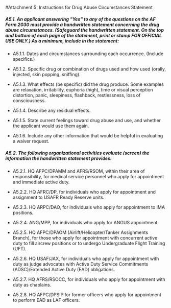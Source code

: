 #Attachment 5: Instructions for Drug Abuse Circumstances Statement

##### A5.1. An applicant answering "Yes" to any of the questions on the AF Form 2030 must provide a handwritten statement concerning the drug abuse circumstances. (Safeguard the handwritten statement. On the top and bottom of each page of the statement, print or stamp FOR OFFICIAL USE ONLY.) As a minimum, include in the statement:

+ A5.1.1. Dates and circumstances surrounding each occurrence. (Include specifics.)

+ A5.1.2. Specific drug or combination of drugs used and how used (orally, injected, skin popping, sniffing).

+ A5.1.3. What effects (be specific) did the drug produce. Some examples are relaxation, irritability, euphoria (high), time or visual perception distortion, panic, sleepiness, flashback, restlessness, loss of consciousness.

+ A5.1.4. Describe any residual effects.

+ A5.1.5. State current feelings toward drug abuse and use, and whether the applicant would use them again.

+ A5.1.6. Include any other information that would be helpful in evaluating a waiver request.

##### A5.2. The following organizational activities evaluate (screen) the information the handwritten statement provides:

+ A5.2.1. HQ AFPC/DPAMM and AFRS/RSOM, within their area of responsibility, for medical service personnel who apply for appointment and immediate active duty.

+ A5.2.2. HQ AFRC/DP, for individuals who apply for appointment and assignment to USAFR Ready Reserve units.

+ A5.2.3. HQ ARPC/DAO, for individuals who apply for appointment to IMA positions.

+ A5.2.4. ANG/MPP, for individuals who apply for ANGUS appointment.

+ A5.2.5. HQ AFPC/DPAOM (Airlift/Helicopter/Tanker Assignments Branch), for those who apply for appointment with concurrent active duty to fill aircrew positions or to undergo Undergraduate Flight Training (UFT).

+ A5.2.6. HQ USAF/JAX, for individuals who apply for appointment with duty as judge advocates with Active Duty Service Commitments (ADSC)/Extended Active Duty (EAD) obligations.

+ A5.2.7. HQ AFRS/RSOCC, for individuals who apply for appointment with duty as chaplains.

+ A5.2.8. HQ AFPC/DPSIP for former officers who apply for appointment to perform EAD as LAF officers.